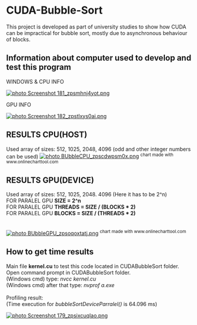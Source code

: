 # CUDA-Bubble-Sort

This project is developed as part of university studies to show how CUDA can be impractical for bubble sort, mostly due to 
asynchronous behaviour of blocks.

<h2>Information about computer used to develop and test this program</h2>
WINDOWS & CPU INFO

<a href="http://s1294.photobucket.com/user/DoVBid/media/Screenshot%20181_zpsmhnj4yot.png.html" target="_blank"><img src="http://i1294.photobucket.com/albums/b604/DoVBid/Screenshot%20181_zpsmhnj4yot.png" border="0" alt=" photo Screenshot 181_zpsmhnj4yot.png"/></a>

GPU INFO 

<a href="http://s1294.photobucket.com/user/DoVBid/media/Screenshot%20182_zpstlxys0ai.png.html" target="_blank"><img src="http://i1294.photobucket.com/albums/b604/DoVBid/Screenshot%20182_zpstlxys0ai.png" border="0" alt=" photo Screenshot 182_zpstlxys0ai.png"/></a>


<h2> RESULTS CPU(HOST)</h2>
Used array of sizes: 512, 1025, 2048, 4096  (odd and other integer numbers can be used)
<a href="http://s1294.photobucket.com/user/DoVBid/media/BUbbleCPU_zpscdwpsm0x.png.html" target="_blank"><img src="http://i1294.photobucket.com/albums/b604/DoVBid/BUbbleCPU_zpscdwpsm0x.png" border="0" alt=" photo BUbbleCPU_zpscdwpsm0x.png"/></a>
<sup>chart made with www.onlinecharttool.com</sup><br>

<h2> RESULTS GPU(DEVICE)</h2>
Used array of sizes: 512, 1025, 2048. 4096 (Here it has to be 2^n)<br>
FOR PARALEL GPU  <b>SIZE = 2^n</b> <br>
FOR PARALEL GPU  <b>THREADS = SIZE / (BLOCKS * 2)</b> <br>
FOR PARALEL GPU  <b>BLOCKS = SIZE / (THREADS * 2)</b> <br>
<br><br>
<a href="http://s1294.photobucket.com/user/DoVBid/media/BUbbleGPU_zpsoqoxtatj.png.html" target="_blank"><img src="http://i1294.photobucket.com/albums/b604/DoVBid/BUbbleGPU_zpsoqoxtatj.png" border="0" alt=" photo BUbbleGPU_zpsoqoxtatj.png"/></a>
<sup>chart made with www.onlinecharttool.com</sup><br>

<h2> How to get time results</h2>
Main file <strong> kernel.cu</strong> to test this code located in CUDABubbleSort folder.<br>
Open command prompt in CUDABubbleSort folder.<br>
(Windows cmd) type: <i>nvcc kernel.cu</i><br>
(Windows cmd) after that type: <i>nvprof a.exe</i>
<br><br>
Profiling result: <br>
(Time execution for <i>bubbleSortDeviceParralel()</i> is 64.096 ms)

<a href="http://s1294.photobucket.com/user/DoVBid/media/Screenshot%20179_zpsixcuqlao.png.html" target="_blank"><img src="http://i1294.photobucket.com/albums/b604/DoVBid/Screenshot%20179_zpsixcuqlao.png" border="0" alt=" photo Screenshot 179_zpsixcuqlao.png"/></a>
